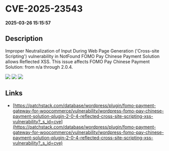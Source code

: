 # CVE-2025-23543

**2025-03-26 15:15:57**

## Description
Improper Neutralization of Input During Web Page Generation ('Cross-site Scripting') vulnerability in NotFound FOMO Pay Chinese Payment Solution allows Reflected XSS. This issue affects FOMO Pay Chinese Payment Solution: from n/a through 2.0.4.

![](https://img.shields.io/static/v1?label=Score&message=7.1&color=red)
![](https://img.shields.io/static/v1?label=Severity&message=HIGH&color=red)
![](https://img.shields.io/static/v1?label=CWE&message=XSS&color=green)

## Links
- [https://patchstack.com/database/wordpress/plugin/fomo-payment-gateway-for-woocommerce/vulnerability/wordpress-fomo-pay-chinese-payment-solution-plugin-2-0-4-reflected-cross-site-scripting-xss-vulnerability?_s_id=cve](https://patchstack.com/database/wordpress/plugin/fomo-payment-gateway-for-woocommerce/vulnerability/wordpress-fomo-pay-chinese-payment-solution-plugin-2-0-4-reflected-cross-site-scripting-xss-vulnerability?_s_id=cve)
